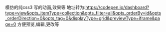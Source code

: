 模仿的纯css3 写的动画,效果等
地址转为:https://codepen.io/dashboard?type=view&opts_itemType=collection&opts_filter=all&opts_orderBy=id&opts_orderDirection=0&opts_tag=0&displayType=grid&previewType=iframe&page=0
方便预览,编辑,更改等